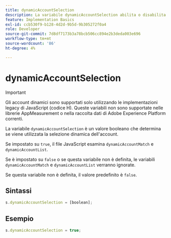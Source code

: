 ```yaml
---
title: dynamicAccountSelection
description: La variabile dynamicAccountSelection abilita o disabilita la selezione dinamica dell'account.
feature: Implementation Basics
exl-id: ccb530f9-b128-4d2d-9b5d-9b305272f0a4
role: Developer
source-git-commit: 7d8df7173b3a78bcb506cc894e2b3deda003e696
workflow-type: tm+mt
source-wordcount: '86'
ht-degree: 4%

---
```


# dynamicAccountSelection

>[!IMPORTANT]
>
>Gli account dinamici sono supportati solo utilizzando le implementazioni legacy di JavaScript (codice H). Queste variabili non sono supportate nelle librerie AppMeasurement o nella raccolta dati di Adobe Experience Platform correnti.

La variabile `dynamicAccountSelection` è un valore booleano che determina se viene utilizzata la selezione dinamica dell&#39;account.

Se impostato su `true`, il file JavaScript esamina `dynamicAccountMatch` e `dynamicAccountList`.

Se è impostato su `false` o se questa variabile non è definita, le variabili `dynamicAccountMatch` e `dynamicAccountList` verranno ignorate.

Se questa variabile non è definita, il valore predefinito è `false`.

## Sintassi

```js
s.dynamicAccountSelection = [boolean];
```

## Esempio

```js
s.dynamicAccountSelection = true;
```
